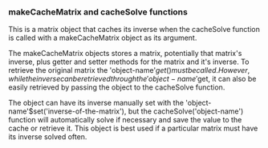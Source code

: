 ### makeCacheMatrix and cacheSolve functions

This is a matrix object that caches its inverse when the 
cacheSolve function is called with a makeCacheMatrix object as its
argument.

The makeCacheMatrix objects stores a matrix, potentially that matrix's
inverse, plus getter and setter methods for the matrix and it's inverse.
To retrieve the original matrix the 'object-name'$get() must be called. 
However, while the inverse can be retrieved through the
'object-name'$get, it can also be easily retrieved by
passing the object to the cacheSolve function.

The object can have its inverse manually set with the 
'object-name'$set('inverse-of-the-matrix'), but the 
cacheSolve('object-name') function will automatically solve if
necessary and save the value to the cache or retrieve it.
This object is best used if a particular matrix must have
its inverse solved often.
